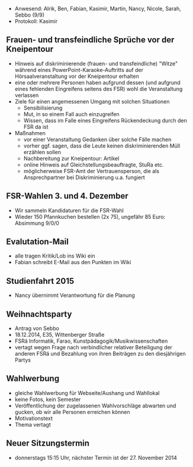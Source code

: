 ---
---

- Anwesend: Alrik, Ben, Fabian, Kasimir, Martin, Nancy, Nicole, Sarah, Sebbo (9/9)
- Protokoll: Kasimir

## Frauen- und transfeindliche Sprüche vor der Kneipentour

- Hinweis auf diskriminierende (frauen- und transfeindliche) "Witze" während eines PowerPoint-Karaoke-Auftritts auf der Hörsaalveranstaltung vor der Kneipentour erhalten
- eine oder mehrere Personen haben aufgrund dessen (und aufgrund eines fehlenden Eingreifens seitens des FSR) wohl die Veranstaltung verlassen
- Ziele für einen angemessenen Umgang mit solchen Situationen
  - Sensibilisierung
  - Mut, in so einem Fall auch einzugreifen
  - Wissen, dass im Falle eines Eingreifens Rückendeckung durch den FSR da ist
- Maßnahmen
  - vor einer Veranstaltung Gedanken über solche Fälle machen
  - vorher ggf. sagen, dass die Leute keinen diskriminierenden Müll erzählen sollen
  - Nachbereitung zur Kneipentour: Artikel
  - online Hinweis auf Gleichstellungsbeauftragte, StuRa etc.
  - möglicherweise FSR-Amt der Vertrauensperson, die als Ansprechpartner bei Diskriminierung u.a. fungiert

## FSR-Wahlen 3. und 4. Dezember

- Wir sammeln Kandidaturen für die FSR-Wahl
- Wieder 150 Pfannkuchen bestellen (2x 75), ungefähr 85 Euro: Absimmung 9/0/0

## Evalutation-Mail

- alle tragen Kritik/Lob ins Wiki ein
- Fabian schreibt E-Mail aus den Punkten im Wiki

## Studienfahrt 2015

- Nancy übernimmt Verantwortung für die Planung

## Weihnachtsparty

- Antrag von Sebbo
- 18.12.2014, E35, Wittenberger Straße
- FSRä Informatik, Farao, Kunstpädagogik/Musikwissenschaften
- vertagt wegen Frage nach verbindlicher relativer Beteiligung der anderen FSRä und Bezahlung von ihren Beiträgen zu den diesjährigen Partys

## Wahlwerbung

- gleiche Wahlwerbung für Webseite/Aushang und Wahllokal
- keine Fotos, kein Semester
- Veröffentlichung der zugelassenen Wahlvorschläge abwarten und gucken, ob wir alle Personen erreichen können
- Motivationstext
- Thema vertagt

## Neuer Sitzungstermin

- donnerstags 15:15 Uhr, nächster Termin ist der 27. November 2014

